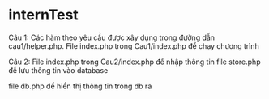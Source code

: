 # internTest
Câu 1: Các hàm theo yêu cầu được xây dụng trong đường dẫn cau1/helper.php.
File index.php trong Cau1/index.php để chạy chương trình

Câu 2: File index.php trong Cau2/index.php để nhập thông tin
file store.php để lưu thông tin vào database

file db.php để hiển thị thông tin trong db ra
